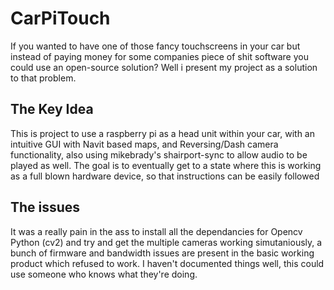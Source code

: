 # CarPiTouch
If you wanted to have one of those fancy touchscreens in your car but instead of paying money for some companies piece of shit software you could use an open-source solution? Well i present my project as a solution to that problem. 

## The Key Idea
This is project to use a raspberry pi as a head unit within your car, with an intuitive GUI with Navit based maps, and Reversing/Dash camera functionality, also using mikebrady's shairport-sync to allow audio to be played as well. The goal is to eventually get to a state where this is working as a full blown hardware device, so that instructions can be easily followed


## The issues
It was a really pain in the ass to install all the dependancies for Opencv Python (cv2) and try and get the multiple cameras working simutaniously, a bunch of firmware and bandwidth issues are present in the basic working product which refused to work.
I haven't documented things well, this could use someone who knows what they're doing.
